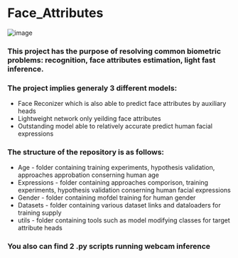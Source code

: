 # Face_Attributes
![image](https://user-images.githubusercontent.com/92204945/137964074-b972240c-a533-41e9-8e29-7571b875796c.png)

### This project has the purpose of resolving common biometric problems: recognition, face attributes estimation, light fast inference.
### The project implies generaly 3 different models:
+ Face Reconizer which is also able to predict face attributes by auxiliary heads
+ Lightweight network only yeilding face attributes
+ Outstanding model able to relatively accurate predict human facial expressions

### The structure of the repository is as follows:
+ Age - folder containing training experiments, hypothesis validation, approaches approbation conserning human age
+ Expressions - folder containing approaches comporison, training experiments, hypothesis validation  conserning human facial expressions
+ Gender - folder containing mofdel training for human gender
+ Datasets - folder containing various dataset links and dataloaders for training supply 
+ utils - folder containing tools such as model modifying classes for target attribute heads 

### You also can find 2 .py scripts running webcam inference
